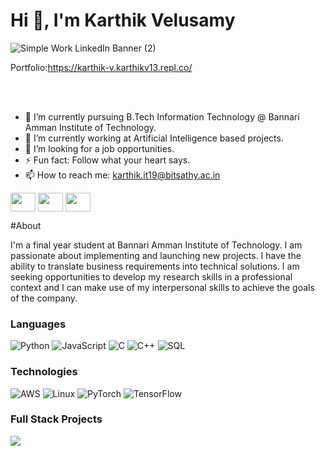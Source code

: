 # Hi 👋, I'm Karthik Velusamy
![Simple Work LinkedIn Banner (2)](https://user-images.githubusercontent.com/53464755/189125785-91814cfa-0f6f-40a3-9eaf-fc96d5b3638c.gif)


Portfolio:https://karthik-v.karthikv13.repl.co/


<br>
</br>


- 🔭 I’m currently pursuing B.Tech Information Technology @ Bannari Amman Institute of Technology.
- 🌱 I’m currently working at Artificial Intelligence based projects.
- 🤔 I’m looking for a job opportunities.
- ⚡ Fun fact: Follow what your heart says.
- 📫 How to reach me: karthik.it19@bitsathy.ac.in

<p align="left">
<a href="https://www.linkedin.com/in/karthik-v-/" target="blank"><img align="center" src="https://user-images.githubusercontent.com/53464755/189201500-a8756d80-1dd7-48f3-8a42-098b9ab4fdd1.png"height="30" width="40" /></a>
<a href="https://www.instagram.com/kar_thik_vel/" target="blank"><img align="center" src="https://user-images.githubusercontent.com/53464755/189201321-3a7e81ac-89ec-47c4-8bf7-a6c6d6055059.png"height="30" width="40" /></a>
<a href="https://www.facebook.com/kar.vthik/" target="blank"><img align="center" src="https://user-images.githubusercontent.com/53464755/189201995-5f2b93c1-c787-4146-addf-1b3b51f11aec.png"height="30" width="40" /></a>
  
 #About
  
  
  I'm a final year student at Bannari Amman Institute of Technology. I am passionate about implementing and launching new projects. I have the ability to translate business requirements into technical solutions. I am seeking opportunities to develop my research skills in a professional context and I can make use of my interpersonal skills to achieve the goals of the company.
  
  
### Languages

![Python](https://img.shields.io/badge/-Python-000?&logo=Python)
![JavaScript](https://img.shields.io/badge/-JavaScript-000?&logo=JavaScript)
![C](https://img.shields.io/badge/-C-000?&logo=C)
![C++](https://img.shields.io/badge/-C++-000?&logo=c%2b%2b&logoColor=00599C)
![SQL](https://img.shields.io/badge/-SQL-000?&logo=MySQL)

 
### Technologies

![AWS](https://img.shields.io/badge/-AWS-000?&logo=Amazon-AWS&logoColor=F90)
![Linux](https://img.shields.io/badge/-Linux-000?&logo=Linux)
![PyTorch](https://img.shields.io/badge/-PyTorch-000?&logo=PyTorch)
![TensorFlow](https://img.shields.io/badge/-TensorFlow-000?&logo=TensorFlow)
  
### Full Stack Projects

[![](https://img.shields.io/badge/-🧬%20My%20Website-000)](https://ai.bitsathy.ac.in/)

  
 
 
